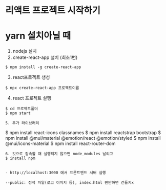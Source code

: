 # 리액트 프로젝트 시작하기
# yarn 설치아닐 때
1. nodejs 설치
2. create-react-app 설치 (최초1번)
```
$ npm install -g create-react-app
```

3. react프로젝트 생성
```
$ npx create-react-app 프로젝트이름
```

4. react 프로젝트 실행
```
$ cd 프로젝트폴더
$ npm start

5. 추가 라이브러리
```
$ npm install react-icons classnames
$ npm install reactstrap bootstrap
$ npm install @mui/material @emotion/react @emotion/styled
$ npm install @mui/icons-material
$ npm install react-router-dom
```
6. 깃으로 접속할 때 실행되지 않으면 node_modules 날리고
$ install npm


- http://localhost:3000 에서 프론트엔드 서버 실행

--public: 정적 파일(로고 이미지 등), index.html 웬만하면 건들지x

